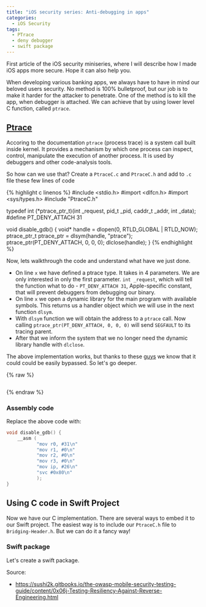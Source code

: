 ```yaml
---
title: "iOS security series: Anti-debugging in apps"
categories:
  - iOS Security
tags:
  - PTrace
  - deny debugger
  - swift package
---
```


First article of the iOS security miniseries, where I will describe how I made iOS apps more secure. Hope it can also help you.

When developing various banking apps, we always have to have in mind our beloved users security.
No method is 100% bulletproof, but our job is to make it harder for the attacker to penetrate.
One of the method is to kill the app, when debugger is attached.
We can achieve that by using lower level C function, called `ptrace`.

## [Ptrace](https://www.man7.org/linux/man-pages/man2/ptrace.2.html)
Accoring to the documentation `ptrace` (process trace) is a system call built inside kernel. It provides a mechanism by which one process can inspect, control, manipulate the execution of another process. It is used by debuggers and other code-analysis tools.

So how can we use that? Create a `PtraceC.c` and `PtraceC.h` and add to `.c` file these few lines of code

{% highlight c linenos %}
#include <stdio.h>
#import <dlfcn.h>
#import <sys/types.h>
#include "PtraceC.h"

typedef int (*ptrace_ptr_t)(int _request, pid_t _pid, caddr_t _addr, int _data);
#define PT_DENY_ATTACH 31

void disable_gdb() {
    void* handle = dlopen(0, RTLD_GLOBAL | RTLD_NOW);
    ptrace_ptr_t ptrace_ptr = dlsym(handle, "ptrace");
    ptrace_ptr(PT_DENY_ATTACH, 0, 0, 0);
    dlclose(handle);
}
{% endhighlight %}

Now, lets walkthrough the code and understand what have we just done. 

- On line `x` we have defined a ptrace type. It takes in 4 parameters. We are only interested in only the first parameter. `int _request`, which will tell the function what to do - `PT_DENY_ATTACH 31`, Apple-specific constant, that will prevent debuggers from debugging our binary.
- On line `x` we open a dynamic library for the main program with available symbols. This returns us a handler object which we will use in the next function `dlsym`.
- With `dlsym` function we will obtain the address to a `ptrace` call. Now calling `ptrace_ptr(PT_DENY_ATTACH, 0, 0, 0)` will send `SEGFAULT` to its tracing parent.
- After that we inform the system that we no longer need the dynamic library handle with `dlclose`.

The above implementation works, but thanks to these [guys](http://iphonedevwiki.net/index.php/Crack_prevention#PT_DENY_ATTACH) we know that it could could be easily bypassed. So let's go deeper.

{% raw %}

<img src="../../assets/images/deeper.jpg" alt="">

{% endraw %}

### Assembly code
Replace the above code with:
```c
void disable_gdb() {
    __asm (
           "mov r0, #31\n"
           "mov r1, #0\n"
           "mov r2, #0\n"
           "mov r3, #0\n"
           "mov ip, #26\n"
           "svc #0x80\n"
           );
}
```

## Using C code in Swift Project
Now we have our C implementation. There are several ways to embed it to our Swift project. The easiest way is to include our `PtraceC.h` file to `Bridging-Header.h`. But we can do it a fancy way!

### Swift package
Let's create a swift package.

Source:

- https://sushi2k.gitbooks.io/the-owasp-mobile-security-testing-guide/content/0x06j-Testing-Resiliency-Against-Reverse-Engineering.html
